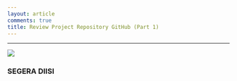 ```yaml
---
layout: article
comments: true
title: Review Project Repository GitHub (Part 1)
---
```


---
![](/images/ "")

### SEGERA DIISI
